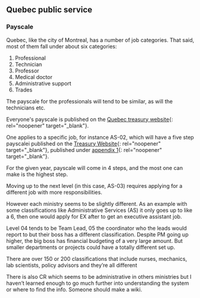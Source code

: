 ---
---
## Quebec public service
### Payscale
Quebec, like the city of Montreal, has a number of job categories. That said, most of them fall under about six categories:

1. Professional
2. Technician
3. Professor
4. Medical doctor
5. Administrative support
6. Trades

The payscale for the professionals will tend to be similar, as will the technicians etc.

Everyone's payscale is published on the [Quebec treasury website](https://www.tresor.gouv.qc.ca/ressources-humaines/conditions-de-travail-et-remuneration/echelles-de-traitement/echelles-de-traitement-en-vigueur/?no_cache=1){: rel="noopener" target="_blank"}.

One applies to a specific job, for instance AS-02, which will have a five step payscalei published on the [Treasury Website](https://www.tbs-sct.canada.ca/pubs_pol/hrpubs/coll_agre/rates-taux-eng.asp){: rel="noopener" target="_blank"}, published under [appendix 1](https://www.tbs-sct.canada.ca/agreements-conventions/view-visualiser-eng.aspx?id=15#tocxx327742){: rel="noopener" target="_blank"}.

For the given year, payscale will come in 4 steps, and the most one can make is the highest step.

Moving up to the next level (in this case, AS-03) requires applying for a different job with more responsibilities.

However each ministry seems to be slightly different. As an example with some classifications like Administrative Services (AS) it only goes up to like a 6, then one would apply for EX after to get an executive assistant job.

Level 04 tends to be Team Lead, 05 the coordinator who the leads would report to but their boss has a different classification. Despite PM going up higher, the big boss has financial budgeting of a very large amount. But smaller departments or projects could have a totally different set up.

There are over 150 or 200 classifications that include nurses, mechanics, lab scientists, policy advisors and they’re all different

There is also CR which seems to be administrative in others ministries but I haven’t learned enough to go much further into understanding the system or where to find the info. Someone should make a wiki.
